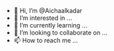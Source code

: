 - 👋 Hi, I’m @Aichaalkadar
- 👀 I’m interested in ...
- 🌱 I’m currently learning ...
- 💞️ I’m looking to collaborate on ...
- 📫 How to reach me ...

<!---
Aichaalkadar/Aichaalkadar is a ✨ special ✨ repository because its `README.md` (this file) appears on your GitHub profile.
You can click the Preview link to take a look at your changes.
--->
